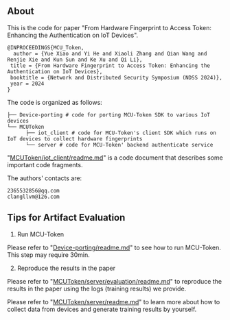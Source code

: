 ## About

This is the code for paper "From Hardware Fingerprint to Access Token: Enhancing the Authentication on IoT Devices".
```
@INPROCEEDINGS{MCU_Token,
  author = {Yue Xiao and Yi He and Xiaoli Zhang and Qian Wang and Renjie Xie and Kun Sun and Ke Xu and Qi Li},
 title = {From Hardware Fingerprint to Access Token: Enhancing the Authentication on IoT Devices},
 booktitle = {Network and Distributed Security Symposium (NDSS 2024)},
 year = 2024
}
```

The code is organized as follows:
```
├── Device-porting # code for porting MCU-Token SDK to various IoT devices
└── MCUToken
      ├── iot_client # code for MCU-Token's client SDK which runs on IoT devices to collect hardware fingerprints
      └── server # code for MCU-Token' backend authenticate service
```

"[MCUToken/iot_client/readme.md](MCUToken/iot_client/readme.md)" is a code document that describes some important code fragments.   

The authors' contacts are:
```
2365532856@qq.com
clangllvm@126.com
```

## Tips for Artifact Evaluation  

1. Run MCU-Token  

Please refer to "[Device-porting/readme.md](Device-porting/readme.md)" to see how to run MCU-Token.  
This step may require 30min.  

2. Reproduce the results in the paper  

Please refer to "[MCUToken/server/evaluation/readme.md](MCUToken/server/evaluation/readme.md)" to reproduce the results in the paper using the logs (training results) we provide.

Please refer to "[MCUToken/server/readme.md](MCUToken/server/readme.md)" to learn more about how to collect data from devices and generate training results by yourself.
